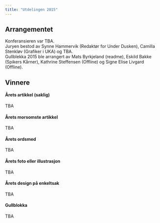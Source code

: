 ```yaml
---
title: "Utdelingen 2015"
---
```


## Arrangementet

Konferansieren var TBA.  
Juryen bestod av Synne Hammervik (Redaktør for Under Dusken), Camilla Stenkløv (Grafiker i UKA) og TBA.  
Gullblekka 2015 ble arrangert av Mats Byrkjeland (readme), Eskild Bakke (Spikers Kårner), Kathrine Steffensen (Offline) og Signe Elise Livgard (Offline).  

## Vinnere

#### Årets artikkel (saklig)
TBA

#### Årets morsomste artikkel
TBA

#### Årets ordsmed
TBA

#### Årets foto eller illustrasjon
TBA

#### Årets design på enkeltsak
TBA

#### Gullblokka
TBA